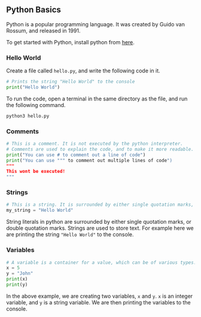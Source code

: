 ## Python Basics
Python is a popular programming language. It was created by Guido van Rossum, and released in 1991.

To get started with Python, install python from [here](https://www.python.org/downloads/).

### Hello World
Create a file called `hello.py`, and write the following code in it.
```py
# Prints the string "Hello World" to the console
print("Hello World")
```
To run the code, open a terminal in the same directory as the file, and run the following command.
```sh
python3 hello.py
```
### Comments
```py
# This is a comment. It is not executed by the python interpreter.
# Comments are used to explain the code, and to make it more readable.
print("You can use # to comment out a line of code")
print("You can use """ to comment out multiple lines of code")
"""
This wont be executed!
"""

```
### Strings
```py
# This is a string. It is surrounded by either single quotation marks, or double quotation marks.
my_string = "Hello World"
```
String literals in python are surrounded by either single quotation marks, or double quotation marks.
Strings are used to store text.
For example here we are printing the string `"Hello World"` to the console.

### Variables
```py
# A variable is a container for a value, which can be of various types. Kind of like in maths, where x = 5 means that x is equal to 5.
x = 5 
y = "John" 
print(x) 
print(y) 
```
In the above example, we are creating two variables, `x` and `y`. `x` is an integer variable, and `y` is a string variable. We are then printing the variables to the console.
